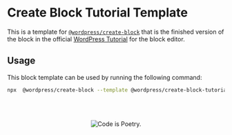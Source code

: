 # Create Block Tutorial Template

This is a template for [`@wordpress/create-block`](/packages/create-block/README.md) that is the finished version of the block in the official [WordPress Tutorial](/docs/designers-developers/developers/tutorials/create-block/README.md) for the block editor.

## Usage

This block template can be used by running the following command:

```bash
npx  @wordpress/create-block --template @wordpress/create-block-tutorial-template
```

<br/><br/><p align="center"><img src="https://s.w.org/style/images/codeispoetry.png?1" alt="Code is Poetry." /></p>

